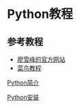 # Python教程
## 参考教程
  - [廖雪峰的官方网站](https://www.liaoxuefeng.com/wiki/1016959663602400)
  - [菜鸟教程](https://www.runoob.com/python3/python3-tutorial.html)

[Python简介](./简介.md)

[Python安装](./Python安装.md)
